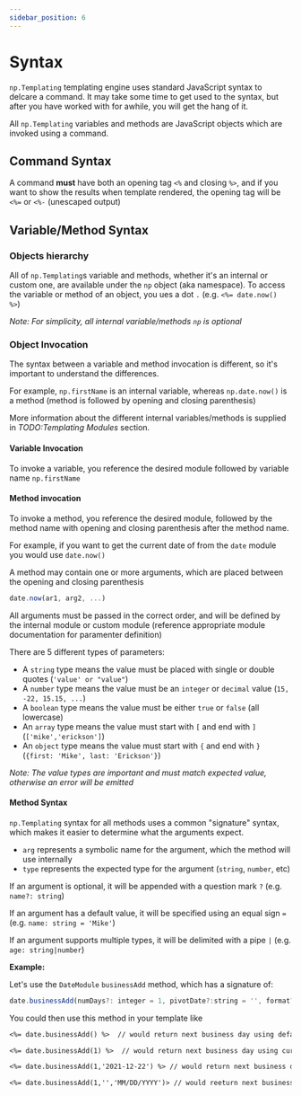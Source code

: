 ```yaml
---
sidebar_position: 6
---
```


# Syntax
`np.Templating` templating engine uses standard JavaScript syntax to delcare a command. It may take some time to get used to the syntax, but after you have worked with for awhile, you will get the hang of it.

All `np.Templating` variables and methods are JavaScript objects which are invoked using a command.

## Command Syntax
A command **must** have both an opening tag `<%` and closing `%>`, and if you want to show the results when template rendered, the opening tag will be `<%=` or `<%-` (unescaped output)

## Variable/Method Syntax

### Objects hierarchy
All of `np.Templating`s variable and methods, whether it's an internal or custom one, are available under the `np` object (aka namespace). To access the variable or method of an object, you ues a dot `.` (e.g. `<%= date.now() %>`)

_Note: For simplicity, all internal variable/methods `np` is optional_

### Object Invocation
The syntax between a variable and method invocation is different, so it's important to understand the differences.

For example, `np.firstName` is an internal variable, whereas  `np.date.now()` is a method (method is followed by opening and closing parenthesis)

More information about the different internal variables/methods is supplied in _TODO:Templating Modules_ section.

#### Variable Invocation
To invoke a variable, you reference the desired module followed by variable name `np.firstName`

#### Method invocation
To invoke a method, you reference the desired module, followed by the method name with opening and closing parenthesis after the method name.

For example, if you want to get the current date of from the `date` module you would use `date.now()`

A method may contain one or more arguments, which are placed between the opening and closing parenthesis

```js
date.now(ar1, arg2, ...)
```

All arguments must be passed in the correct order, and will be defined by the internal module or custom module (reference appropriate module documentation for paramenter definition)

There are 5 different types of parameters:

- A `string` type means the value must be placed with single or double quotes (`'value' or "value"`)
- A `number` type means the value must be an `integer` or `decimal` value (`15, -22, 15.15, ...`)
- A `boolean` type means the value must be either `true` or `false` (all lowercase)
- An `array` type means the value must start with `[` and end with `]` (`['mike','erickson']`)
- An `object` type means the value must start with `{` and end with `}` (`{first: 'Mike', last: 'Erickson'}`)

_Note: The value types are important and must match expected value, otherwise an error will be emitted_

#### Method Syntax
`np.Templating` syntax for all methods uses a common "signature" syntax, which makes it easier to determine what the arguments expect.

- `arg` represents a symbolic name for the argument, which the method will use internally
- `type` represents the expected type for the argument (`string`, `number`, etc)

If an argument is optional, it will be appended with a question mark `?` (e.g. `name?: string`)

If an argument has a default value, it will be specified using an equal sign `=` (e.g. `name: string = 'Mike'`)

If an argument supports multiple types, it will be delimited with a pipe `|` (e.g. `age: string|number`)

**Example:**

Let's use the `DateModule` `businessAdd` method, which has a signature of:

```javascript
date.businessAdd(numDays?: integer = 1, pivotDate?:string = '', format?: string = '')
```

You could then use this method in your template like

```markdown
<%= date.businessAdd() %>  // would return next business day using default `numDays` current date

<%= date.businessAdd(1) %>  // would return next business day using current date

<%= date.businessAdd(1,'2021-12-22') %> // would return next business day using supplied `pivotDate`

<%= date.businessAdd(1,'','MM/DD/YYYY')> // would reeturn next business day, using a custom format
```
